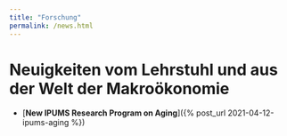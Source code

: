 ```yaml
---
title: "Forschung"
permalink: /news.html
---
```


# Neuigkeiten vom Lehrstuhl und aus der Welt der Makroökonomie


- [<b>New IPUMS Research Program on Aging</b>]({% post_url 2021-04-12-ipums-aging %})
